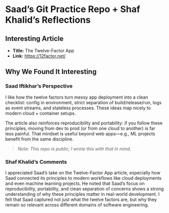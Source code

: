 # Saad’s Git Practice Repo + Shaf Khalid’s Reflections

## Interesting Article
- **Title:** The Twelve-Factor App
- **Link:** https://12factor.net/

## Why We Found It Interesting
### Saad Iftikhar’s Perspective
I like how the twelve factors turn messy app deployment into a clean checklist: config in environment, strict separation of build/release/run, logs as event streams, and stateless processes. These ideas map nicely to modern cloud + container setups.

The article also reinforces reproducibility and portability: if you follow these principles, moving from dev to prod (or from one cloud to another) is far less painful. That mindset is useful beyond web apps—e.g., ML projects benefit from the same discipline.

> _Note: This repo is public; I wrote this with that in mind._

### Shaf Khalid’s Comments
I appreciated Saad’s take on the Twelve-Factor App article, especially how Saad connected its principles to modern workflows like cloud deployments and even machine learning projects. He noted that Saad’s focus on reproducibility, portability, and clean separation of concerns shows a strong understanding of why these principles matter in real-world development. I felt that Saad captured not just what the twelve factors are, but why they remain so relevant across different domains of software engineering.








